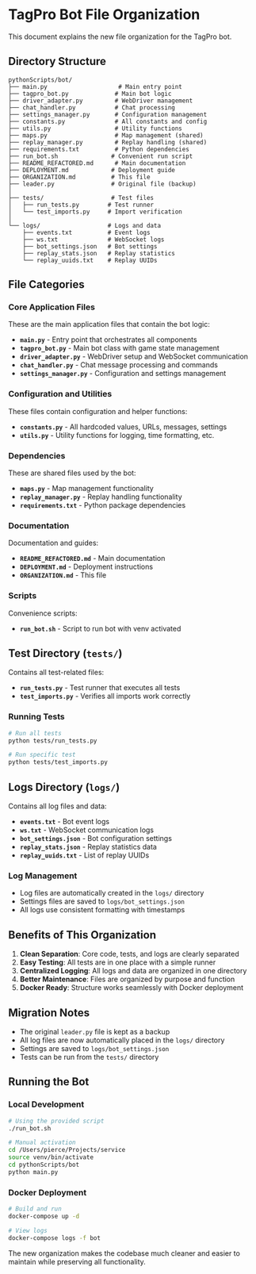 # TagPro Bot File Organization

This document explains the new file organization for the TagPro bot.

## Directory Structure

```
pythonScripts/bot/
├── main.py                    # Main entry point
├── tagpro_bot.py             # Main bot logic
├── driver_adapter.py         # WebDriver management
├── chat_handler.py           # Chat processing
├── settings_manager.py       # Configuration management
├── constants.py              # All constants and config
├── utils.py                  # Utility functions
├── maps.py                   # Map management (shared)
├── replay_manager.py         # Replay handling (shared)
├── requirements.txt          # Python dependencies
├── run_bot.sh               # Convenient run script
├── README_REFACTORED.md      # Main documentation
├── DEPLOYMENT.md            # Deployment guide
├── ORGANIZATION.md          # This file
├── leader.py                # Original file (backup)
│
├── tests/                   # Test files
│   ├── run_tests.py        # Test runner
│   └── test_imports.py     # Import verification
│
└── logs/                   # Logs and data
    ├── events.txt          # Event logs
    ├── ws.txt              # WebSocket logs
    ├── bot_settings.json   # Bot settings
    ├── replay_stats.json   # Replay statistics
    └── replay_uuids.txt    # Replay UUIDs
```

## File Categories

### Core Application Files
These are the main application files that contain the bot logic:

- **`main.py`** - Entry point that orchestrates all components
- **`tagpro_bot.py`** - Main bot class with game state management
- **`driver_adapter.py`** - WebDriver setup and WebSocket communication
- **`chat_handler.py`** - Chat message processing and commands
- **`settings_manager.py`** - Configuration and settings management

### Configuration and Utilities
These files contain configuration and helper functions:

- **`constants.py`** - All hardcoded values, URLs, messages, settings
- **`utils.py`** - Utility functions for logging, time formatting, etc.

### Dependencies
These are shared files used by the bot:

- **`maps.py`** - Map management functionality
- **`replay_manager.py`** - Replay handling functionality
- **`requirements.txt`** - Python package dependencies

### Documentation
Documentation and guides:

- **`README_REFACTORED.md`** - Main documentation
- **`DEPLOYMENT.md`** - Deployment instructions
- **`ORGANIZATION.md`** - This file

### Scripts
Convenience scripts:

- **`run_bot.sh`** - Script to run bot with venv activated

## Test Directory (`tests/`)

Contains all test-related files:

- **`run_tests.py`** - Test runner that executes all tests
- **`test_imports.py`** - Verifies all imports work correctly

### Running Tests

```bash
# Run all tests
python tests/run_tests.py

# Run specific test
python tests/test_imports.py
```

## Logs Directory (`logs/`)

Contains all log files and data:

- **`events.txt`** - Bot event logs
- **`ws.txt`** - WebSocket communication logs
- **`bot_settings.json`** - Bot configuration settings
- **`replay_stats.json`** - Replay statistics data
- **`replay_uuids.txt`** - List of replay UUIDs

### Log Management

- Log files are automatically created in the `logs/` directory
- Settings files are saved to `logs/bot_settings.json`
- All logs use consistent formatting with timestamps

## Benefits of This Organization

1. **Clean Separation**: Core code, tests, and logs are clearly separated
2. **Easy Testing**: All tests are in one place with a simple runner
3. **Centralized Logging**: All logs and data are organized in one directory
4. **Better Maintenance**: Files are organized by purpose and function
5. **Docker Ready**: Structure works seamlessly with Docker deployment

## Migration Notes

- The original `leader.py` file is kept as a backup
- All log files are now automatically placed in the `logs/` directory
- Settings are saved to `logs/bot_settings.json`
- Tests can be run from the `tests/` directory

## Running the Bot

### Local Development
```bash
# Using the provided script
./run_bot.sh

# Manual activation
cd /Users/pierce/Projects/service
source venv/bin/activate
cd pythonScripts/bot
python main.py
```

### Docker Deployment
```bash
# Build and run
docker-compose up -d

# View logs
docker-compose logs -f bot
```

The new organization makes the codebase much cleaner and easier to maintain while preserving all functionality.
